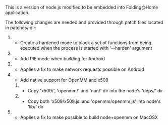 This is a version of node.js modified to be embedded into Folding@Home application.

The following changes are needed and provided through patch files located in patches/ dir:

1. - Create a hardened mode to block a set of functions from being executed when the process is started with '--harden' argument
2. - Add PIE mode when building for Android
3. - Applies a fix to make network requests possible on Android
4. - Add native support for OpenMM and x509
   1. - Copy 'x509/', 'openmm/' and 'nan/' dir into the node's 'deps/' dir
   2. - Copy both 'x509/x509.js' and 'openmm/openmm.js' into node's 'lib/' dir
5. - Applies a fix to make possible to build node+openmm on MacOSX

